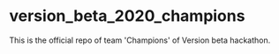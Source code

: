 # version_beta_2020_champions
This is the official repo of team 'Champions' of Version beta hackathon.
